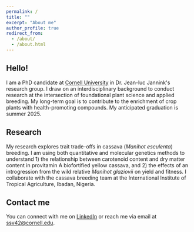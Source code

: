 ```yaml
---
permalink: /
title: ""
excerpt: "About me"
author_profile: true
redirect_from: 
  - /about/
  - /about.html
---
```



Hello!
------
I am a PhD candidate at [Cornell University](https://cals.cornell.edu/seren-villwock) in Dr. Jean-luc Jannink's research group. I draw on an interdisciplinary background to conduct research at the intersection of foundational plant science and applied breeding. My long-term goal is to contribute to the enrichment of crop plants with health-promoting compounds. My anticipated graduation is summer 2025.

Research
------
My research explores trait trade-offs in cassava (_Manihot esculenta_) breeding. I am using both quantitative and molecular genetics methods to understand 1) the relationship between carotenoid content and dry matter content in provitamin A biofortified yellow cassava, and 2) the effects of an introgression from the wild relative _Manihot glaziovii_ on yield and fitness. I collaborate with the cassava breeding team at the International Institute of Tropical Agriculture, Ibadan, Nigeria.

Contact me
------
You can connect with me on [LinkedIn](https://www.linkedin.com/in/seren-villwock/) or reach me via email at [ssv42@cornell.edu](mailto:ssv42&commat;cornell.edu).
